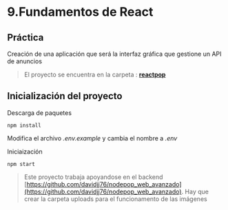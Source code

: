 # 9.Fundamentos de React

## Práctica

Creación de una aplicación que será la interfaz gráfica que gestione un API de anuncios

> El proyecto se encuentra en la carpeta : **[reactpop](reactpop/)**

## Inicialización del proyecto

Descarga de paquetes

```
npm install
```

Modifica el archivo _.env.example_ y cambia el nombre a _.env_

Iniciaización

```
npm start
```

> Este proyecto trabaja apoyandose en el backend [https://github.com/davidjj76/nodepop_web_avanzado](https://github.com/davidjj76/nodepop_web_avanzado).
> Hay que crear la carpeta uploads para el funcionamento de las imágenes
